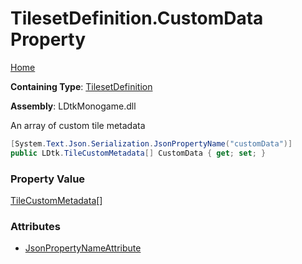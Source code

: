 # TilesetDefinition\.CustomData Property

[Home](../../../README.md)

**Containing Type**: [TilesetDefinition](../README.md)

**Assembly**: LDtkMonogame\.dll

  
An array of custom tile metadata

```csharp
[System.Text.Json.Serialization.JsonPropertyName("customData")]
public LDtk.TileCustomMetadata[] CustomData { get; set; }
```

### Property Value

[TileCustomMetadata](../../TileCustomMetadata/README.md)\[\]

### Attributes

* [JsonPropertyNameAttribute](https://docs.microsoft.com/en-us/dotnet/api/system.text.json.serialization.jsonpropertynameattribute)

